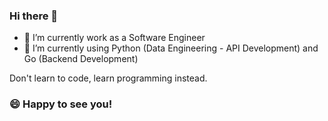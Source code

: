 ### Hi there 👋

<!--
**llassingan/llassingan** is a ✨ _special_ ✨ repository because its `README.md` (this file) appears on your GitHub profile.-->

- 🔭 I’m currently work as a Software Engineer
- 🌱 I’m currently using Python (Data Engineering - API Development) and Go (Backend Development) 

Don't learn to code, learn programming instead.
### 😄 Happy to see you!


